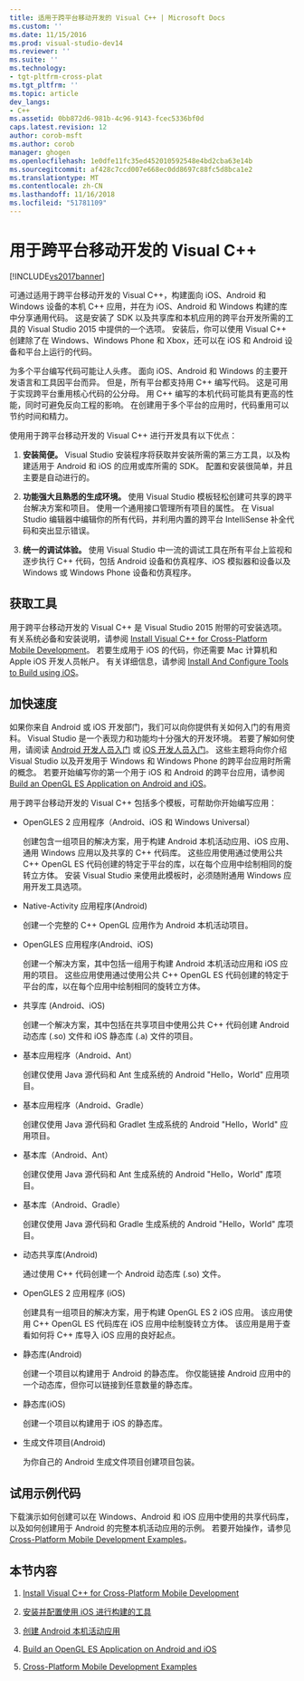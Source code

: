```yaml
---
title: 适用于跨平台移动开发的 Visual C++ | Microsoft Docs
ms.custom: ''
ms.date: 11/15/2016
ms.prod: visual-studio-dev14
ms.reviewer: ''
ms.suite: ''
ms.technology:
- tgt-pltfrm-cross-plat
ms.tgt_pltfrm: ''
ms.topic: article
dev_langs:
- C++
ms.assetid: 0bb872d6-981b-4c96-9143-fcec5336bf0d
caps.latest.revision: 12
author: corob-msft
ms.author: corob
manager: ghogen
ms.openlocfilehash: 1e0dfe11fc35ed452010592548e4bd2cba63e14b
ms.sourcegitcommit: af428c7ccd007e668ec0dd8697c88fc5d8bca1e2
ms.translationtype: MT
ms.contentlocale: zh-CN
ms.lasthandoff: 11/16/2018
ms.locfileid: "51781109"
---
```

# <a name="visual-c-for-cross-platform-mobile-development"></a>用于跨平台移动开发的 Visual C++
[!INCLUDE[vs2017banner](../includes/vs2017banner.md)]

  
可通过适用于跨平台移动开发的 Visual C++，构建面向 iOS、Android 和 Windows 设备的本机 C++ 应用，并在为 iOS、Android 和 Windows 构建的库中分享通用代码。 这是安装了 SDK 以及共享库和本机应用的跨平台开发所需的工具的 Visual Studio 2015 中提供的一个选项。 安装后，你可以使用 Visual C++ 创建除了在 Windows、Windows Phone 和 Xbox，还可以在 iOS 和 Android 设备和平台上运行的代码。  
  
 为多个平台编写代码可能让人头疼。 面向 iOS、Android 和 Windows 的主要开发语言和工具因平台而异。 但是，所有平台都支持用 C++ 编写代码。 这是可用于实现跨平台重用核心代码的公分母。 用 C++ 编写的本机代码可能具有更高的性能，同时可避免反向工程的影响。 在创建用于多个平台的应用时，代码重用可以节约时间和精力。  
  
 使用用于跨平台移动开发的 Visual C++ 进行开发具有以下优点：  
  
1.  **安装简便。** Visual Studio 安装程序将获取并安装所需的第三方工具，以及构建适用于 Android 和 iOS 的应用或库所需的 SDK。 配置和安装很简单，并且主要是自动进行的。  
  
2.  **功能强大且熟悉的生成环境。** 使用 Visual Studio 模板轻松创建可共享的跨平台解决方案和项目。 使用一个通用接口管理所有项目的属性。 在 Visual Studio 编辑器中编辑你的所有代码，并利用内置的跨平台 IntelliSense 补全代码和突出显示错误。  
  
3.  **统一的调试体验。** 使用 Visual Studio 中一流的调试工具在所有平台上监视和逐步执行 C++ 代码，包括 Android 设备和仿真程序、iOS 模拟器和设备以及 Windows 或 Windows Phone 设备和仿真程序。  
  
## <a name="get-the-tools"></a>获取工具  
 用于跨平台移动开发的 Visual C++ 是 Visual Studio 2015 附带的可安装选项。 有关系统必备和安装说明，请参阅 [Install Visual C++ for Cross-Platform Mobile Development](../cross-platform/install-visual-cpp-for-cross-platform-mobile-development.md)。 若要生成用于 iOS 的代码，你还需要 Mac 计算机和 Apple iOS 开发人员帐户。 有关详细信息，请参阅 [Install And Configure Tools to Build using iOS](../cross-platform/install-and-configure-tools-to-build-using-ios.md)。  
  
## <a name="come-up-to-speed"></a>加快速度  
 如果你来自 Android 或 iOS 开发部门，我们可以向你提供有关如何入门的有用资料。 Visual Studio 是一个表现力和功能均十分强大的开发环境。 若要了解如何使用，请阅读 [Android 开发人员入门](https://msdn.microsoft.com/library/windows/apps/dn275875.aspx) 或 [iOS 开发人员入门](https://msdn.microsoft.com/library/windows/apps/xaml/jj657966.aspx)。 这些主题将向你介绍 Visual Studio 以及开发用于 Windows 和 Windows Phone 的跨平台应用时所需的概念。 若要开始编写你的第一个用于 iOS 和 Android 的跨平台应用，请参阅 [Build an OpenGL ES Application on Android and iOS](../cross-platform/build-an-opengl-es-application-on-android-and-ios.md)。  
  
 用于跨平台移动开发的 Visual C++ 包括多个模板，可帮助你开始编写应用：  
  
-   OpenGLES 2 应用程序（Android、iOS 和 Windows Universal）  
  
     创建包含一组项目的解决方案，用于构建 Android 本机活动应用、iOS 应用、通用 Windows 应用以及共享的 C++ 代码库。 这些应用使用通过使用公共 C++ OpenGL ES 代码创建的特定于平台的库，以在每个应用中绘制相同的旋转立方体。 安装 Visual Studio 来使用此模板时，必须随附通用 Windows 应用开发工具选项。  
  
-   Native-Activity 应用程序(Android)  
  
     创建一个完整的 C++ OpenGL 应用作为 Android 本机活动项目。  
  
-   OpenGLES 应用程序(Android、iOS)  
  
     创建一个解决方案，其中包括一组用于构建 Android 本机活动应用和 iOS 应用的项目。 这些应用使用通过使用公共 C++ OpenGL ES 代码创建的特定于平台的库，以在每个应用中绘制相同的旋转立方体。  
  
-   共享库 (Android、iOS)  
  
     创建一个解决方案，其中包括在共享项目中使用公共 C++ 代码创建 Android 动态库 (.so) 文件和 iOS 静态库 (.a) 文件的项目。  
  
-   基本应用程序（Android、Ant）  
  
     创建仅使用 Java 源代码和 Ant 生成系统的 Android "Hello，World" 应用项目。  
  
-   基本应用程序（Android、Gradle）  
  
     创建仅使用 Java 源代码和 Gradlet 生成系统的 Android "Hello，World" 应用项目。  
  
-   基本库（Android、Ant）  
  
     创建仅使用 Java 源代码和 Ant 生成系统的 Android "Hello，World" 库项目。  
  
-   基本库（Android、Gradle）  
  
     创建仅使用 Java 源代码和 Gradle 生成系统的 Android "Hello，World" 库项目。  
  
-   动态共享库(Android)  
  
     通过使用 C++ 代码创建一个 Android 动态库 (.so) 文件。  
  
-   OpenGLES 2 应用程序 (iOS)  
  
     创建具有一组项目的解决方案，用于构建 OpenGL ES 2 iOS 应用。 该应用使用 C++ OpenGL ES 代码库在 iOS 应用中绘制旋转立方体。 该应用是用于查看如何将 C++ 库导入 iOS 应用的良好起点。  
  
-   静态库(Android)  
  
     创建一个项目以构建用于 Android 的静态库。 你仅能链接 Android 应用中的一个动态库，但你可以链接到任意数量的静态库。  
  
-   静态库(iOS)  
  
     创建一个项目以构建用于 iOS 的静态库。  
  
-   生成文件项目(Android)  
  
     为你自己的 Android 生成文件项目创建项目包装。  
  
## <a name="try-out-sample-code"></a>试用示例代码  
 下载演示如何创建可以在 Windows、Android 和 iOS 应用中使用的共享代码库，以及如何创建用于 Android 的完整本机活动应用的示例。 若要开始操作，请参见 [Cross-Platform Mobile Development Examples](../cross-platform/cross-platform-mobile-development-examples.md)。  
  
## <a name="in-this-section"></a>本节内容  
  
1.  [Install Visual C++ for Cross-Platform Mobile Development](../cross-platform/install-visual-cpp-for-cross-platform-mobile-development.md)  
  
2.  [安装并配置使用 iOS 进行构建的工具](../cross-platform/install-and-configure-tools-to-build-using-ios.md)  
  
3.  [创建 Android 本机活动应用](../cross-platform/create-an-android-native-activity-app.md)  
  
4.  [Build an OpenGL ES Application on Android and iOS](../cross-platform/build-an-opengl-es-application-on-android-and-ios.md)  
  
5.  [Cross-Platform Mobile Development Examples](../cross-platform/cross-platform-mobile-development-examples.md)

